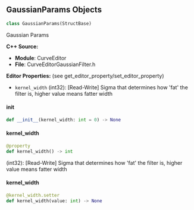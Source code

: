 ## GaussianParams Objects

```python
class GaussianParams(StructBase)
```

Gaussian Params

**C++ Source:**

- **Module**: CurveEditor
- **File**: CurveEditorGaussianFilter.h

**Editor Properties:** (see get_editor_property/set_editor_property)

- ``kernel_width`` (int32):  [Read-Write] Sigma that determines how 'fat' the filter is, higher value means fatter width

<a id="unreal.GaussianParams.__init__"></a>

#### __init__

```python
def __init__(kernel_width: int = 0) -> None
```

<a id="unreal.GaussianParams.kernel_width"></a>

#### kernel_width

```python
@property
def kernel_width() -> int
```

(int32):  [Read-Write] Sigma that determines how 'fat' the filter is, higher value means fatter width

<a id="unreal.GaussianParams.kernel_width"></a>

#### kernel_width

```python
@kernel_width.setter
def kernel_width(value: int) -> None
```

<a id="unreal.SmartReduceParams"></a>